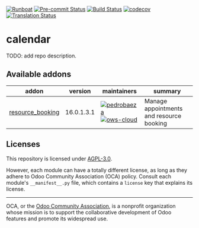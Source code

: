 
[![Runboat](https://img.shields.io/badge/runboat-Try%20me-875A7B.png)](https://runboat.odoo-community.org/builds?repo=OCA/calendar&target_branch=16.0)
[![Pre-commit Status](https://github.com/OCA/calendar/actions/workflows/pre-commit.yml/badge.svg?branch=16.0)](https://github.com/OCA/calendar/actions/workflows/pre-commit.yml?query=branch%3A16.0)
[![Build Status](https://github.com/OCA/calendar/actions/workflows/test.yml/badge.svg?branch=16.0)](https://github.com/OCA/calendar/actions/workflows/test.yml?query=branch%3A16.0)
[![codecov](https://codecov.io/gh/OCA/calendar/branch/16.0/graph/badge.svg)](https://codecov.io/gh/OCA/calendar)
[![Translation Status](https://translation.odoo-community.org/widgets/calendar-16-0/-/svg-badge.svg)](https://translation.odoo-community.org/engage/calendar-16-0/?utm_source=widget)

<!-- /!\ do not modify above this line -->

# calendar

TODO: add repo description.

<!-- /!\ do not modify below this line -->

<!-- prettier-ignore-start -->

[//]: # (addons)

Available addons
----------------
addon | version | maintainers | summary
--- | --- | --- | ---
[resource_booking](resource_booking/) | 16.0.1.3.1 | [![pedrobaeza](https://github.com/pedrobaeza.png?size=30px)](https://github.com/pedrobaeza) [![ows-cloud](https://github.com/ows-cloud.png?size=30px)](https://github.com/ows-cloud) | Manage appointments and resource booking

[//]: # (end addons)

<!-- prettier-ignore-end -->

## Licenses

This repository is licensed under [AGPL-3.0](LICENSE).

However, each module can have a totally different license, as long as they adhere to Odoo Community Association (OCA)
policy. Consult each module's `__manifest__.py` file, which contains a `license` key
that explains its license.

----
OCA, or the [Odoo Community Association](http://odoo-community.org/), is a nonprofit
organization whose mission is to support the collaborative development of Odoo features
and promote its widespread use.
